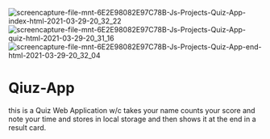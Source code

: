 ![screencapture-file-mnt-6E2E98082E97C78B-Js-Projects-Quiz-App-index-html-2021-03-29-20_32_22](https://user-images.githubusercontent.com/63497162/112861134-f6e79680-90cd-11eb-86d9-be7e60e6f8d3.png)
![screencapture-file-mnt-6E2E98082E97C78B-Js-Projects-Quiz-App-quiz-html-2021-03-29-20_31_16](https://user-images.githubusercontent.com/63497162/112861152-fc44e100-90cd-11eb-9497-7b19ff55e0b1.png)
![screencapture-file-mnt-6E2E98082E97C78B-Js-Projects-Quiz-App-end-html-2021-03-29-20_32_04](https://user-images.githubusercontent.com/63497162/112861181-0070fe80-90ce-11eb-80ce-252f2691aa44.png)

# Qiuz-App
this is a Quiz Web Application w/c takes your name counts your score and note your time and stores in local storage and then shows it at the end in a result card.
